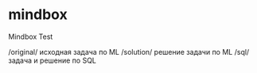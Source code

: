 # mindbox
Mindbox Test

/original/ исходная задача по ML
/solution/ решение задачи по ML
/sql/ задача и решение по SQL
